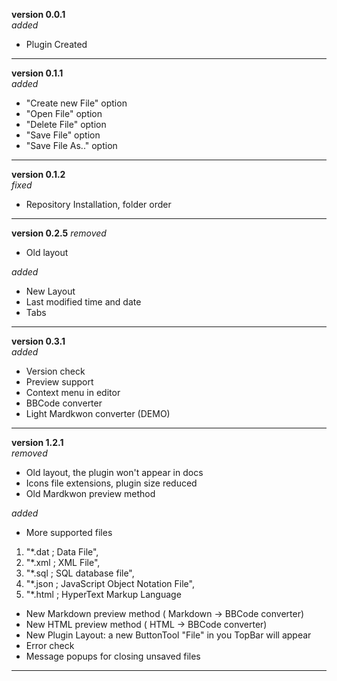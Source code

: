 **version 0.0.1**  
*added*  
- Plugin Created  
 
-----------------------

**version 0.1.1**  
*added*  
- "Create new File" option
- "Open File" option
- "Delete File" option
- "Save File" option
- "Save File As.." option
 
-----------------------

**version 0.1.2**  
*fixed*  
- Repository Installation, folder order  
 
-----------------------

**version 0.2.5**
*removed*  
- Old layout

*added*  
- New Layout
- Last modified time and date
- Tabs
 
-----------------------

**version 0.3.1**  
*added*  
- Version check  
- Preview support
- Context menu in editor  
- BBCode converter
- Light Mardkwon converter (DEMO)  

-----------------------

**version 1.2.1**  
*removed*
- Old layout, the plugin won't appear in docs
- Icons file extensions, plugin size reduced
- Old Mardkwon preview method

*added*  
- More supported files
1. "*.dat ; Data File",
2. "*.xml ; XML File",
3. "*.sql ; SQL database file",
4. "*.json ; JavaScript Object Notation File",  
5. "*.html ; HyperText Markup Language
- New Markdown preview method ( Markdown -> BBCode converter)
- New HTML preview method ( HTML  -> BBCode converter)
- New Plugin Layout: a new ButtonTool "File" in you TopBar will appear
- Error check
- Message popups for closing unsaved files
 
-----------------------


